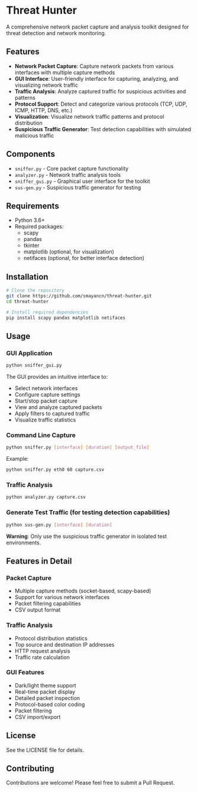 # Threat Hunter

A comprehensive network packet capture and analysis toolkit designed for threat detection and network monitoring.

## Features

- **Network Packet Capture**: Capture network packets from various interfaces with multiple capture methods
- **GUI Interface**: User-friendly interface for capturing, analyzing, and visualizing network traffic
- **Traffic Analysis**: Analyze captured traffic for suspicious activities and patterns
- **Protocol Support**: Detect and categorize various protocols (TCP, UDP, ICMP, HTTP, DNS, etc.)
- **Visualization**: Visualize network traffic patterns and protocol distribution
- **Suspicious Traffic Generator**: Test detection capabilities with simulated malicious traffic

## Components

- `sniffer.py` - Core packet capture functionality
- `analyzer.py` - Network traffic analysis tools
- `sniffer_gui.py` - Graphical user interface for the toolkit
- `sus-gen.py` - Suspicious traffic generator for testing

## Requirements

- Python 3.6+
- Required packages:
  - scapy
  - pandas
  - tkinter
  - matplotlib (optional, for visualization)
  - netifaces (optional, for better interface detection)

## Installation

```bash
# Clone the repository
git clone https://github.com/smayancn/threat-hunter.git
cd threat-hunter

# Install required dependencies
pip install scapy pandas matplotlib netifaces
```

## Usage

### GUI Application

```bash
python sniffer_gui.py
```

The GUI provides an intuitive interface to:

- Select network interfaces
- Configure capture settings
- Start/stop packet capture
- View and analyze captured packets
- Apply filters to captured traffic
- Visualize traffic statistics

### Command Line Capture

```bash
python sniffer.py [interface] [duration] [output_file]
```

Example:

```bash
python sniffer.py eth0 60 capture.csv
```

### Traffic Analysis

```bash
python analyzer.py capture.csv
```

### Generate Test Traffic (for testing detection capabilities)

```bash
python sus-gen.py [interface] [duration]
```

**Warning**: Only use the suspicious traffic generator in isolated test environments.

## Features in Detail

### Packet Capture

- Multiple capture methods (socket-based, scapy-based)
- Support for various network interfaces
- Packet filtering capabilities
- CSV output format

### Traffic Analysis

- Protocol distribution statistics
- Top source and destination IP addresses
- HTTP request analysis
- Traffic rate calculation

### GUI Features

- Dark/light theme support
- Real-time packet display
- Detailed packet inspection
- Protocol-based color coding
- Packet filtering
- CSV import/export

## License

See the LICENSE file for details.

## Contributing

Contributions are welcome! Please feel free to submit a Pull Request.
